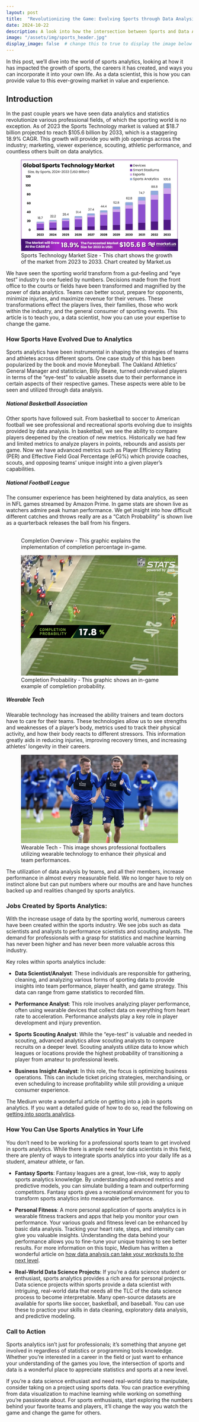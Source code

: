 ```yaml
---
layout: post
title:  "Revolutionizing the Game: Evolving Sports through Data Analysis"
date: 2024-10-22
description: A look into how the intersection between Sports and Data Analysis and elevate your game.   
image: "/assets/img/sports_header.jpg"
display_image: false  # change this to true to display the image below the banner 
---
```

<p class="intro"><span class="dropcap">I</span>n this post, we’ll dive into the world of sports analytics, looking at how it has impacted the growth of sports, the careers it has created, and ways you can incorporate it into your own life.  As a data scientist, this is how you can provide value to this ever-growing market in value and experience.</p>


## Introduction

In the past couple years we have seen data analytics and statistics revolutionize various professional fields, of which the sporting world is no exception.  As of 2023 the Sports Technology market is valued at $18.7 billion projected to reach $105.6 billion by 2033, which is a staggering 18.9% CAGR.  This growth will provide you with job openings across the industry; marketing, viewer experience, scouting, athletic performance, and countless others built on data analytics.

<figure>
	<img src="assets/img/Sports-Technology-Market-Size.jpg" alt=""> 
	<figcaption>Sports Technology Market Size - This chart shows the growth of the market from 2023 to 2033.  Chart created by Market.us</figcaption>
</figure>

We have seen the sporting world transform from a gut-feeling and “eye test” industry to one fueled by numbers.  Decisions made from the front office to the courts or fields have been transformed and magnified by the power of data analytics.  Teams can better scout, prepare for opponents, minimize injuries, and maximize revenue for their venues.  These transformations effect the players lives, their families, those who work within the industry, and the general consumer of sporting events.  This article is to teach you, a data scientist, how you can use your expertise to change the game.


### How Sports Have Evolved Due to Analytics

Sports analytics have been instrumental in shaping the strategies of teams and athletes across different sports.  One case study of this has been popularized by the book and movie Moneyball.  The Oakland Athletics’ General Manager and statistician, Billy Beane, turned undervalued players in terms of the “eye-test” to valuable assets due to their performance in certain aspects of their respective games.  These aspects were able to be seen and utilized through data analysis.

##### National Basketball Association

Other sports have followed suit.  From basketball to soccer to American football we see professional and recreational sports evolving due to insights provided by data analysis.  In basketball, we see the ability to compare players deepened by the creation of new metrics.  Historically we had few and limited metrics to analyze players in points, rebounds and assists per game.  Now we have advanced metrics such as Player Efficiency Rating (PER) and Effective Field Goal Percentage (eFG%) which provide coaches, scouts, and opposing teams’ unique insight into a given player’s capabilities.

##### National Football League

The consumer experience has been heightened by data analytics, as seen in NFL games streamed by Amazon Prime.  In game stats are shown live as watchers admire peak human performance.  We get insight into how difficult different catches and throws really are as a “Catch Probability” is shown live as a quarterback releases the ball from his fingers.

<figure>
	<img src="assets/img/Completion_Overview.png" alt="">
	<figcaption>Completion Overview - This graphic explains the implementation of completion percentage in-game.</figcaption>
</figure>

<figure>
	<img src="assets/img/Completion_Probability.png" alt=""> 
	<figcaption>Completion Probability - This graphic shows an in-game example of completion probability.</figcaption>
</figure>

##### Wearable Tech

Wearable technology has increased the ability trainers and team doctors have to care for their teams.  These technologies allow us to see strengths and weaknesses of a player’s body, metrics used to track their physical activity, and how their body reacts to different stressors.  This information greatly aids in reducing injuries, improving recovery times, and increasing athletes’ longevity in their careers.

<figure>
	<img src="assets/img/wearable_tech.jpg" alt=""> 
	<figcaption>Wearable Tech - This image shows professional footballers utilizing wearable technology to enhance their physical and team performances.</figcaption>
</figure>



The utilization of data analysis by teams, and all their members, increase performance in almost every measurable field.  We no longer have to rely on instinct alone but can put numbers where our mouths are and have hunches backed up and realities changed by sports analytics.


### Jobs Created by Sports Analytics:

With the increase usage of data by the sporting world, numerous careers have been created within the sports industry.  We see jobs such as data scientists and analysts to performance scientists and scouting analysts.  The demand for professionals with a grasp for statistics and machine learning has never been higher and has never been more valuable across this industry.

Key roles within sports analytics include:

- **Data Scientist/Analyst**: These individuals are responsible for gathering, cleaning, and analyzing various forms of sporting data to provide insights into team performance, player health, and game strategy.  This data can range from game statistics to recorded film.

- **Performance Analyst**: This role involves analyzing player performance, often using wearable devices that collect data on everything from heart rate to acceleration. Performance analysts play a key role in player development and injury prevention.

- **Sports Scouting Analyst**: While the “eye-test” is valuable and needed in scouting, advanced analytics allow scouting analysts to compare recruits on a deeper level.  Scouting analysts utilize data to know which leagues or locations provide the highest probability of transitioning a player from amateur to professional levels.

- **Business Insight Analyst**: In this role, the focus is optimizing business operations. This can include ticket pricing strategies, merchandising, or even scheduling to increase profitability while still providing a unique consumer experience.

The Medium wrote a wonderful article on getting into a job in sports analytics.  If you want a detailed guide of how to do so, read the following on [getting into sports analytics](https://medium.com/@GregorydSam/getting-into-sports-analytics-2-0-129dfb87f5be).


### How You Can Use Sports Analytics in Your Life

You don’t need to be working for a professional sports team to get involved in sports analytics. While there is ample need for data scientists in this field, there are plenty of ways to integrate sports analytics into your daily life as a student, amateur athlete, or fan.

- **Fantasy Sports**: Fantasy leagues are a great, low-risk, way to apply sports analytics knowledge. By understanding advanced metrics and predictive models, you can simulate building a team and outperforming competitors.  Fantasy sports gives a recreational environment for you to transform sports analytics into measurable performance.

- **Personal Fitness**: A more personal application of sports analytics is in wearable fitness trackers and apps that help you monitor your own performance. Your various goals and fitness level can be enhanced by basic data analysis.  Tracking your heart rate, steps, and intensity can give you valuable insights. Understanding the data behind your performance allows you to fine-tune your unique training to see better results.  For more information on this topic, Medium has written a wonderful article on [how data analysis can take your workouts to the next level](https://medium.com/@youniss/the-science-of-fitness-how-data-analysis-can-take-your-workouts-to-the-next-level-7fd846c0edd8).

- **Real-World Data Science Projects**: If you’re a data science student or enthusiast, sports analytics provides a rich area for personal projects.  Data science projects within sports provide a data scientist with intriguing, real-world data that needs all the TLC of the data science process to become interpretable.  Many open-source datasets are available for sports like soccer, basketball, and baseball. You can use these to practice your skills in data cleaning, exploratory data analysis, and predictive modeling.


### Call to Action

Sports analytics isn’t just for professionals; it’s something that anyone get involved in regardless of statistics or programming tools knowledge. Whether you’re interested in a career in the field or just want to enhance your understanding of the games you love, the intersection of sports and data is a wonderful place to appreciate statistics and sports at a new level.

If you’re a data science enthusiast and need real-world data to manipulate, consider taking on a project using sports data. You can practice everything from data visualization to machine learning while working on something you’re passionate about. For sports enthusiasts, start exploring the numbers behind your favorite teams and players, it’ll change the way you watch the game and change the game for others.

